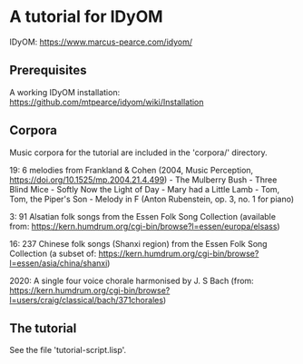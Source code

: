 # A tutorial for IDyOM

IDyOM: https://www.marcus-pearce.com/idyom/

## Prerequisites

A working IDyOM installation: https://github.com/mtpearce/idyom/wiki/Installation

## Corpora

Music corpora for the tutorial are included in the 'corpora/' directory.

19: 6 melodies from Frankland & Cohen (2004, Music Perception, https://doi.org/10.1525/mp.2004.21.4.499)
    - The Mulberry Bush
    - Three Blind Mice
    - Softly Now the Light of Day
    - Mary had a Little Lamb
    - Tom, Tom, the Piper's Son
    - Melody in F (Anton Rubenstein, op. 3, no. 1 for piano)

3: 91 Alsatian folk songs from the Essen Folk Song Collection (available from: https://kern.humdrum.org/cgi-bin/browse?l=essen/europa/elsass)

16: 237 Chinese folk songs (Shanxi region) from the Essen Folk Song Collection (a subset of: https://kern.humdrum.org/cgi-bin/browse?l=essen/asia/china/shanxi)

2020: A single four voice chorale harmonised by J. S Bach (from: https://kern.humdrum.org/cgi-bin/browse?l=users/craig/classical/bach/371chorales) 

## The tutorial

See the file 'tutorial-script.lisp'.
